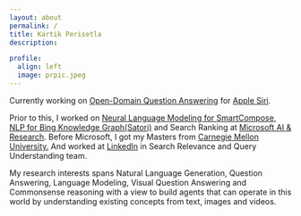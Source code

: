 ```yaml
---
layout: about
permalink: /
title: Kartik Perisetla
description:

profile:
  align: left
  image: prpic.jpeg
---
```

<p align="left">
Currently working on <a href="https://en.wikipedia.org/wiki/Question_answering#Open_domain_question_answering">Open-Domain Question Answering</a> for <a href="https://www.apple.com/siri/" target="_blank">Apple Siri</a>.</p>
<p>
Prior to this, I worked on <a href="https://www.theverge.com/2020/5/11/21254298/microsoft-outlook-web-text-predictions-gmail-smart-compose-feature" target="_blank">Neural Language Modeling for SmartCompose</a>, <a href="https://blogs.bing.com/search/2013/03/21/understand-your-world-with-bing" target="_blank">NLP for Bing Knowledge Graph(Satori)</a> and Search Ranking at <a href="http://microsoft.com" target="_blank">Microsoft AI & Research</a>. Before Microsoft, I got my Masters from <a href="http://cmu.edu/" target="_blank">Carnegie Mellon University.</a> And worked at <a href="https://linkedin.com" target="_blank">LinkedIn</a> in Search Relevance and Query Understanding team.
</p>

<p align="left">
My research interests spans Natural Language Generation, Question Answering, Language Modeling, Visual Question Answering and Commonsense reasoning with a view to build agents that can operate in this world by understanding existing concepts from text, images and videos.
</p>

<br/>
<br/>
<br/>
<br/>
<br/>